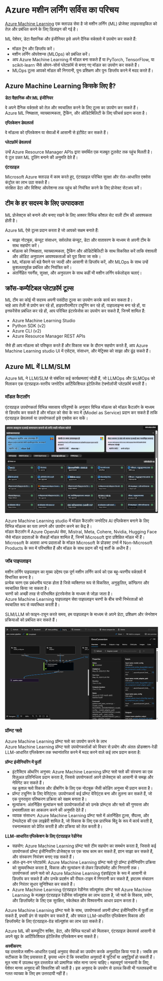# **Azure मशीन लर्निंग सर्विस का परिचय**

[Azure Machine Learning](https://ml.azure.com?WT.mc_id=aiml-138114-kinfeylo) एक क्लाउड सेवा है जो मशीन लर्निंग (ML) प्रोजेक्ट लाइफसाइकिल को तेज़ और प्रबंधित करने के लिए डिज़ाइन की गई है।

ML पेशेवर, डेटा वैज्ञानिक और इंजीनियर इसे अपने दैनिक वर्कफ़्लो में उपयोग कर सकते हैं:

- मॉडल ट्रेन और डिप्लॉय करें।
- मशीन लर्निंग ऑपरेशन्स (MLOps) को प्रबंधित करें।
- आप Azure Machine Learning में मॉडल बना सकते हैं या PyTorch, TensorFlow, या scikit-learn जैसे ओपन-सोर्स प्लेटफ़ॉर्म से बनाए गए मॉडल का उपयोग कर सकते हैं।
- MLOps टूल्स आपको मॉडल की निगरानी, पुनः प्रशिक्षण और पुनः डिप्लॉय करने में मदद करते हैं।

## Azure Machine Learning किसके लिए है?

**डेटा वैज्ञानिक और ML इंजीनियर**

वे अपने दैनिक वर्कफ़्लो को तेज़ और स्वचालित करने के लिए टूल्स का उपयोग कर सकते हैं।  
Azure ML निष्पक्षता, व्याख्यात्मकता, ट्रैकिंग, और ऑडिटेबिलिटी के लिए फीचर्स प्रदान करता है।  

**एप्लिकेशन डेवलपर्स**

वे मॉडल्स को एप्लिकेशन या सेवाओं में आसानी से इंटीग्रेट कर सकते हैं।

**प्लेटफ़ॉर्म डेवलपर्स**

उन्हें Azure Resource Manager APIs द्वारा समर्थित एक मज़बूत टूलसेट तक पहुंच मिलती है।  
ये टूल उन्नत ML टूलिंग बनाने की अनुमति देते हैं।

**एंटरप्राइज़**

Microsoft Azure क्लाउड में काम करते हुए, एंटरप्राइज़ परिचित सुरक्षा और रोल-आधारित एक्सेस कंट्रोल का लाभ उठा सकते हैं।  
संरक्षित डेटा और विशिष्ट ऑपरेशन्स तक पहुंच को नियंत्रित करने के लिए प्रोजेक्ट सेटअप करें।

## टीम के हर सदस्य के लिए उत्पादकता

ML प्रोजेक्ट्स को बनाने और बनाए रखने के लिए अक्सर विभिन्न कौशल सेट वाली टीम की आवश्यकता होती है।  

Azure ML ऐसे टूल्स प्रदान करता है जो आपको सक्षम बनाते हैं:
- साझा नोटबुक, कंप्यूट संसाधन, सर्वरलेस कंप्यूट, डेटा और वातावरण के माध्यम से अपनी टीम के साथ सहयोग करें।
- मॉडल्स को निष्पक्षता, व्याख्यात्मकता, ट्रैकिंग और ऑडिटेबिलिटी के साथ विकसित करें ताकि वंशावली और ऑडिट अनुपालन आवश्यकताओं को पूरा किया जा सके।
- ML मॉडल्स को बड़े पैमाने पर जल्दी और आसानी से डिप्लॉय करें, और MLOps के साथ उन्हें कुशलतापूर्वक प्रबंधित और नियंत्रित करें।
- अंतर्निहित गवर्नेंस, सुरक्षा, और अनुपालन के साथ कहीं भी मशीन लर्निंग वर्कलोड्स चलाएं।

## क्रॉस-कम्पैटिबल प्लेटफ़ॉर्म टूल्स

ML टीम का कोई भी सदस्य अपनी पसंदीदा टूल्स का उपयोग करके कार्य कर सकता है।  
चाहे आप तेज़ी से प्रयोग कर रहे हों, हाइपरपैरामीटर ट्यूनिंग कर रहे हों, पाइपलाइन्स बना रहे हों, या इनफरेंसेस प्रबंधित कर रहे हों, आप परिचित इंटरफेसेस का उपयोग कर सकते हैं, जिनमें शामिल हैं:
- Azure Machine Learning Studio
- Python SDK (v2)
- Azure CLI (v2)
- Azure Resource Manager REST APIs

जैसे ही आप मॉडल्स को परिष्कृत करते हैं और विकास चक्र के दौरान सहयोग करते हैं, आप Azure Machine Learning studio UI में एसेट्स, संसाधन, और मेट्रिक्स को साझा और ढूंढ सकते हैं।

## **Azure ML में LLM/SLM**

Azure ML ने LLM/SLM से संबंधित कई कार्यक्षमताएं जोड़ी हैं, जो LLMOps और SLMOps को मिलाकर एक एंटरप्राइज़-स्तरीय जनरेटिव आर्टिफिशियल इंटेलिजेंस टेक्नोलॉजी प्लेटफ़ॉर्म बनाती हैं।

### **मॉडल कैटलॉग**

एंटरप्राइज़ उपयोगकर्ता विभिन्न व्यवसाय परिदृश्यों के अनुसार विभिन्न मॉडल्स को मॉडल कैटलॉग के माध्यम से डिप्लॉय कर सकते हैं और मॉडल को सेवा के रूप में (Model as Service) प्रदान कर सकते हैं ताकि एंटरप्राइज़ डेवलपर्स या उपयोगकर्ता इसे एक्सेस कर सकें।

![models](../../../../translated_images/models.2450411eac222e539ffb55785a8f550d01be1030bd8eb67c9c4f9ae4ca5d64be.hi.png)

Azure Machine Learning studio में मॉडल कैटलॉग जनरेटिव AI एप्लिकेशन बनाने के लिए विभिन्न मॉडल्स का पता लगाने और उपयोग करने का केंद्र है।  
मॉडल कैटलॉग में Azure OpenAI सेवा, Mistral, Meta, Cohere, Nvidia, Hugging Face जैसे मॉडल प्रदाताओं के सैकड़ों मॉडल शामिल हैं, जिनमें Microsoft द्वारा प्रशिक्षित मॉडल भी हैं।  
Microsoft के अलावा अन्य प्रदाताओं के मॉडल Microsoft के प्रोडक्ट टर्म्स में Non-Microsoft Products के रूप में परिभाषित हैं और मॉडल के साथ प्रदान की गई शर्तों के अधीन हैं।

### **जॉब पाइपलाइन**

मशीन लर्निंग पाइपलाइन का मुख्य उद्देश्य एक पूर्ण मशीन लर्निंग कार्य को एक बहु-चरणीय वर्कफ़्लो में विभाजित करना है।  
प्रत्येक चरण एक प्रबंधनीय घटक होता है जिसे व्यक्तिगत रूप से विकसित, अनुकूलित, कॉन्फ़िगर और स्वचालित किया जा सकता है।  
चरणों को अच्छी तरह से परिभाषित इंटरफेसेस के माध्यम से जोड़ा जाता है।  
Azure Machine Learning पाइपलाइन सेवा पाइपलाइन चरणों के बीच सभी निर्भरताओं को स्वचालित रूप से व्यवस्थित करती है।

SLM/LLM को फाइन-ट्यून करते समय, हम पाइपलाइन के माध्यम से अपने डेटा, प्रशिक्षण और जेनरेशन प्रक्रियाओं को प्रबंधित कर सकते हैं।

![finetuning](../../../../translated_images/finetuning.b52e4aa971dfd8d3c668db913a2b419380533bd3a920d227ec19c078b7b3f309.hi.png)

### **प्रॉम्प्ट फ्लो**

Azure Machine Learning प्रॉम्प्ट फ्लो का उपयोग करने के लाभ  
Azure Machine Learning प्रॉम्प्ट फ्लो उपयोगकर्ताओं को विचार से प्रयोग और अंततः प्रोडक्शन-रेडी LLM-आधारित एप्लिकेशन तक स्थानांतरित करने में मदद करने वाले कई लाभ प्रदान करता है:

**प्रॉम्प्ट इंजीनियरिंग में फुर्ती**

- इंटरैक्टिव ऑथरिंग अनुभव: Azure Machine Learning प्रॉम्प्ट फ्लो फ्लो की संरचना का एक विज़ुअल प्रतिनिधित्व प्रदान करता है, जिससे उपयोगकर्ता अपने प्रोजेक्ट्स को आसानी से समझ और नेविगेट कर सकते हैं।  
  यह कुशल फ्लो विकास और डीबगिंग के लिए एक नोटबुक जैसी कोडिंग अनुभव भी प्रदान करता है।  
- प्रॉम्प्ट ट्यूनिंग के लिए वेरिएंट्स: उपयोगकर्ता कई प्रॉम्प्ट वेरिएंट्स बना और तुलना कर सकते हैं, जो एक पुनरावृत्त परिष्करण प्रक्रिया को सक्षम बनाता है।  
- मूल्यांकन: अंतर्निहित मूल्यांकन फ्लो उपयोगकर्ताओं को उनके प्रॉम्प्ट्स और फ्लो की गुणवत्ता और प्रभावशीलता का आकलन करने की अनुमति देते हैं।  
- व्यापक संसाधन: Azure Machine Learning प्रॉम्प्ट फ्लो में अंतर्निहित टूल्स, सैंपल्स, और टेम्पलेट्स की एक लाइब्रेरी शामिल है, जो विकास के लिए एक प्रारंभिक बिंदु के रूप में कार्य करती है, रचनात्मकता को प्रेरित करती है और प्रक्रिया को तेज़ करती है।  

**LLM-आधारित एप्लिकेशन के लिए एंटरप्राइज़ रेडीनेस**

- सहयोग: Azure Machine Learning प्रॉम्प्ट फ्लो टीम सहयोग का समर्थन करता है, जिससे कई उपयोगकर्ता प्रॉम्प्ट इंजीनियरिंग प्रोजेक्ट्स पर एक साथ काम कर सकते हैं, ज्ञान साझा कर सकते हैं, और संस्करण नियंत्रण बनाए रख सकते हैं।  
- ऑल-इन-वन प्लेटफ़ॉर्म: Azure Machine Learning प्रॉम्प्ट फ्लो पूरे प्रॉम्प्ट इंजीनियरिंग प्रक्रिया को सुव्यवस्थित करता है, विकास और मूल्यांकन से लेकर डिप्लॉयमेंट और निगरानी तक।  
  उपयोगकर्ता अपने फ्लो को Azure Machine Learning एंडपॉइंट्स के रूप में आसानी से डिप्लॉय कर सकते हैं और उनके प्रदर्शन की रीयल-टाइम में निगरानी कर सकते हैं, इष्टतम संचालन और निरंतर सुधार सुनिश्चित कर सकते हैं।  
- Azure Machine Learning एंटरप्राइज़ रेडीनेस सॉल्यूशंस: प्रॉम्प्ट फ्लो Azure Machine Learning के मज़बूत एंटरप्राइज़ रेडीनेस सॉल्यूशंस का लाभ उठाता है, जो फ्लो के विकास, प्रयोग, और डिप्लॉयमेंट के लिए एक सुरक्षित, स्केलेबल और विश्वसनीय आधार प्रदान करता है।  

Azure Machine Learning प्रॉम्प्ट फ्लो के साथ, उपयोगकर्ता अपनी प्रॉम्प्ट इंजीनियरिंग में फुर्ती ला सकते हैं, प्रभावी ढंग से सहयोग कर सकते हैं, और सफल LLM-आधारित एप्लिकेशन विकास और डिप्लॉयमेंट के लिए एंटरप्राइज़-ग्रेड सॉल्यूशंस का लाभ उठा सकते हैं।  

Azure ML की कम्प्यूटिंग शक्ति, डेटा, और विभिन्न घटकों को मिलाकर, एंटरप्राइज़ डेवलपर्स आसानी से अपने खुद के आर्टिफिशियल इंटेलिजेंस एप्लिकेशन बना सकते हैं।  

**अस्वीकरण**:  
यह दस्तावेज़ मशीन-आधारित एआई अनुवाद सेवाओं का उपयोग करके अनुवादित किया गया है। जबकि हम सटीकता के लिए प्रयासरत हैं, कृपया ध्यान दें कि स्वचालित अनुवादों में त्रुटियाँ या अशुद्धियाँ हो सकती हैं। मूल भाषा में उपलब्ध मूल दस्तावेज़ को प्रामाणिक स्रोत माना जाना चाहिए। महत्वपूर्ण जानकारी के लिए, पेशेवर मानव अनुवाद की सिफारिश की जाती है। इस अनुवाद के उपयोग से उत्पन्न किसी भी गलतफहमी या गलत व्याख्या के लिए हम उत्तरदायी नहीं हैं।